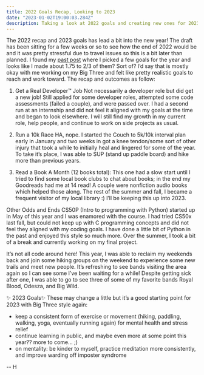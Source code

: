 ```yaml
---
title: 2022 Goals Recap, Looking to 2023
date: "2023-01-02T19:00:03.284Z"
description: Taking a look at 2022 goals and creating new ones for 2023!
---
```


The 2022 recap and 2023 goals has lead a bit into the new year! The draft has been sitting for a few weeks or so to see how the end of 2022 would be and it was pretty stressful due to travel issues so this is a bit later than planned. I found my [past post](https://craft-and-code.netlify.app/new-years-goals/) where I picked a few goals for the year and looks like I made about 1.75 to 2/3 of them? Sort of? I’d say that is mostly okay with me working on my Big Three and felt like pretty realistic goals to reach and work toward. The recap and outcomes as follow:

1. Get a Real Developer™ Job
Not necessarily a developer role but did get a new job! Still applied for some developer roles, attempted some code assessments (failed a couple), and were passed over. I had a second run at an internship and did not feel it aligned with my goals at the time and began to look elsewhere. I will still find my growth in my current role, help people, and continue to work on side projects as usual. 

2. Run a 10k Race
HA, nope. I started the Couch to 5k/10k interval plan early in January and two weeks in got a knee tendon/some sort of other injury that took a while to initially heal and lingered for some of the year. To take it’s place, I was able to SUP (stand up paddle board) and hike more than previous years. 

3. Read a Book A Month (12 books total):
This one had a slow start until I tried to find some local book clubs to chat about books; in the end my Goodreads had me at 14 read! A couple were nonfiction audio books which helped those along. The rest of the summer and fall, I became a frequent visitor of my local library :) I’ll be keeping this up into 2023. 

Other Odds and Ends
CS50P (Intro to programming with Python) started up in May of this year and I was enamored with the course. I had tried CS50x last fall, but could not keep up with C programming concepts and did not feel they aligned with my coding goals. I have done a little bit of Python in the past and enjoyed this style so much more. Over the summer, I took a bit of a break and currently working on my final project. 

It’s not all code around here! This year, I was able to reclaim my weekends back and join some hiking groups on the weekend to experience some new trails and meet new people. It’s refreshing to see bands visiting the area again so I can see some I’ve been waiting for a while! Despite getting sick after one, I was able to go to see three of some of my favorite bands Royal Blood, Odesza, and Big Wild. 

✨ 2023 Goals✨ 
These may change a little but it’s a good starting point for 2023 with Big Three style again:
- keep a consistent form of exercise or movement (hiking, paddling, walking, yoga, eventually running again) for mental health and stress relief
- continue learning in public, and maybe even more at some point this year?? more to come… ;)
- on mentality: be kinder to myself, practice meditation more consistently, and improve warding off imposter syndrome

-- H